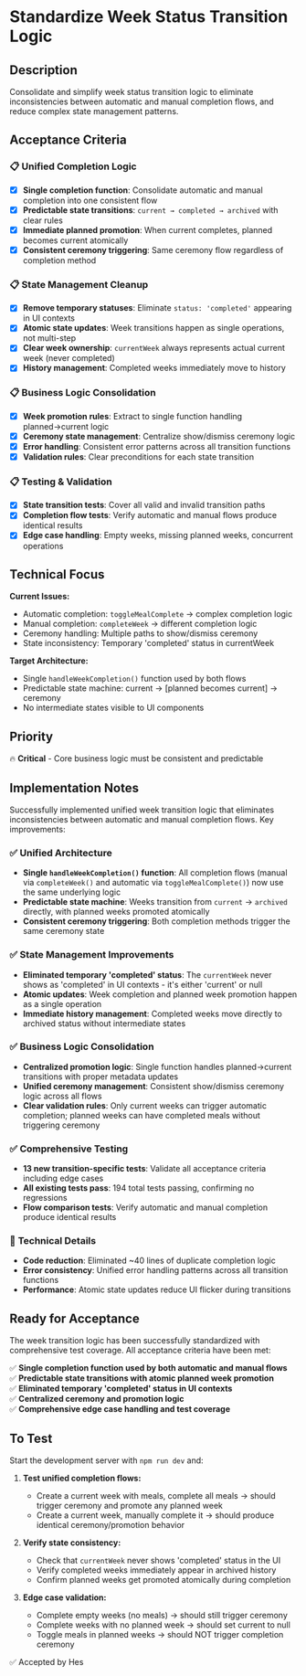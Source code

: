# Standardize Week Status Transition Logic

## Description

Consolidate and simplify week status transition logic to eliminate inconsistencies between automatic and manual completion flows, and reduce complex state management patterns.

## Acceptance Criteria

### 📋 **Unified Completion Logic**

- [x] **Single completion function**: Consolidate automatic and manual completion into one consistent flow
- [x] **Predictable state transitions**: `current → completed → archived` with clear rules
- [x] **Immediate planned promotion**: When current completes, planned becomes current atomically
- [x] **Consistent ceremony triggering**: Same ceremony flow regardless of completion method

### 📋 **State Management Cleanup**

- [x] **Remove temporary statuses**: Eliminate `status: 'completed'` appearing in UI contexts
- [x] **Atomic state updates**: Week transitions happen as single operations, not multi-step
- [x] **Clear week ownership**: `currentWeek` always represents actual current week (never completed)
- [x] **History management**: Completed weeks immediately move to history

### 📋 **Business Logic Consolidation**

- [x] **Week promotion rules**: Extract to single function handling planned→current logic
- [x] **Ceremony state management**: Centralize show/dismiss ceremony logic
- [x] **Error handling**: Consistent error patterns across all transition functions
- [x] **Validation rules**: Clear preconditions for each state transition

### 📋 **Testing & Validation**

- [x] **State transition tests**: Cover all valid and invalid transition paths
- [x] **Completion flow tests**: Verify automatic and manual flows produce identical results
- [x] **Edge case handling**: Empty weeks, missing planned weeks, concurrent operations

## Technical Focus

**Current Issues:**
- Automatic completion: `toggleMealComplete` → complex completion logic
- Manual completion: `completeWeek` → different completion logic  
- Ceremony handling: Multiple paths to show/dismiss ceremony
- State inconsistency: Temporary 'completed' status in currentWeek

**Target Architecture:**
- Single `handleWeekCompletion()` function used by both flows
- Predictable state machine: current → [planned becomes current] → ceremony
- No intermediate states visible to UI components

## Priority

🔥 **Critical** - Core business logic must be consistent and predictable

## Implementation Notes

Successfully implemented unified week transition logic that eliminates inconsistencies between automatic and manual completion flows. Key improvements:

### ✅ **Unified Architecture**
- **Single `handleWeekCompletion()` function**: All completion flows (manual via `completeWeek()` and automatic via `toggleMealComplete()`) now use the same underlying logic
- **Predictable state machine**: Weeks transition from `current` → `archived` directly, with planned weeks promoted atomically
- **Consistent ceremony triggering**: Both completion methods trigger the same ceremony state

### ✅ **State Management Improvements**
- **Eliminated temporary 'completed' status**: The `currentWeek` never shows as 'completed' in UI contexts - it's either 'current' or null
- **Atomic updates**: Week completion and planned week promotion happen as a single operation
- **Immediate history management**: Completed weeks move directly to archived status without intermediate states

### ✅ **Business Logic Consolidation**
- **Centralized promotion logic**: Single function handles planned→current transitions with proper metadata updates
- **Unified ceremony management**: Consistent show/dismiss ceremony logic across all flows
- **Clear validation rules**: Only current weeks can trigger automatic completion; planned weeks can have completed meals without triggering ceremony

### ✅ **Comprehensive Testing**
- **13 new transition-specific tests**: Validate all acceptance criteria including edge cases
- **All existing tests pass**: 194 total tests passing, confirming no regressions
- **Flow comparison tests**: Verify automatic and manual completion produce identical results

### 🎯 **Technical Details**
- **Code reduction**: Eliminated ~40 lines of duplicate completion logic
- **Error consistency**: Unified error handling patterns across all transition functions
- **Performance**: Atomic state updates reduce UI flicker during transitions

## Ready for Acceptance

The week transition logic has been successfully standardized with comprehensive test coverage. All acceptance criteria have been met:

✅ **Single completion function used by both automatic and manual flows**  
✅ **Predictable state transitions with atomic planned week promotion**  
✅ **Eliminated temporary 'completed' status in UI contexts**  
✅ **Centralized ceremony and promotion logic**  
✅ **Comprehensive edge case handling and test coverage**

## To Test

Start the development server with `npm run dev` and:

1. **Test unified completion flows:**
   - Create a current week with meals, complete all meals → should trigger ceremony and promote any planned week
   - Create a current week, manually complete it → should produce identical ceremony/promotion behavior

2. **Verify state consistency:**
   - Check that `currentWeek` never shows 'completed' status in the UI
   - Verify completed weeks immediately appear in archived history
   - Confirm planned weeks get promoted atomically during completion

3. **Edge case validation:**
   - Complete empty weeks (no meals) → should still trigger ceremony
   - Complete weeks with no planned week → should set current to null
   - Toggle meals in planned weeks → should NOT trigger completion ceremony

✅ Accepted by Hes